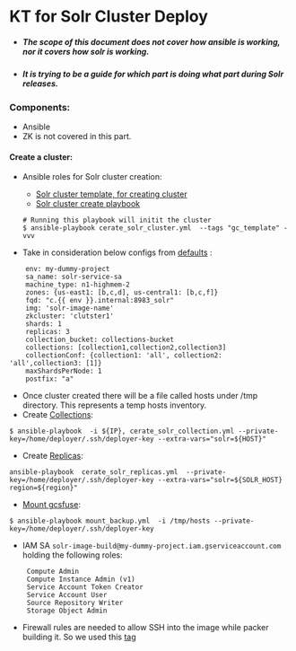 
# KT for Solr Cluster Deploy
* #####  The scope of this document does not cover how ansible is working, nor it covers how solr is working.
* #####  It is trying to be a guide for which part is doing what part during Solr releases.


### Components:

* Ansible
* ZK is not covered in this part.

#### Create a cluster:

* Ansible roles for Solr cluster creation:
     * [Solr cluster template, for creating cluster](solr/roles/solr_gc_template) 
     * [Solr cluster create playbook](solr/cerate_solr_cluster.yml)

     ```
     # Running this playbook will initit the cluster
     $ ansible-playbook cerate_solr_cluster.yml  --tags "gc_template" -vvv
     
     ```
     
 * Take in consideration below configs from [defaults](solr/roles/solr_gc_template/defaults/main.yml
) :
 ```
     env: my-dummy-project
     sa_name: solr-service-sa
     machine_type: n1-highmem-2
     zones: {us-east1: [b,c,d], us-central1: [b,c,f]}
     fqd: "c.{{ env }}.internal:8983_solr"
     img: 'solr-image-name'
     zkcluster: 'clutster1'
     shards: 1
     replicas: 3
     collection_bucket: collections-bucket
     collections: [collection1,collection2,collection3]
     collectionConf: {collection1: 'all', collection2: 'all',collection3: [1]}
     maxShardsPerNode: 1
     postfix: "a"
 ```
 
 * Once cluster created there will be a file called hosts under /tmp directory. This represents a temp hosts inventory.
 * Create [Collections](solr/cerate_solr_collection.yml):
 
 ```
 $ ansible-playbook  -i ${IP}, cerate_solr_collection.yml --private-key=/home/deployer/.ssh/deployer-key --extra-vars="solr=${HOST}"
 ````
 
* Create [Replicas](solr/cerate_solr_replicas.yml):

```
ansible-playbook  cerate_solr_replicas.yml  --private-key=/home/deployer/.ssh/deployer-key --extra-vars="solr=${SOLR_HOST} region=${region}"
```


* [Mount gcsfuse](solr/mount_backup.yml):
```
$ ansible-playbook mount_backup.yml  -i /tmp/hosts --private-key=/home/deployer/.ssh/deployer-key
```

* IAM SA `solr-image-build@my-dummy-project.iam.gserviceaccount.com` holding the following roles:
   ```
    Compute Admin
    Compute Instance Admin (v1)
    Service Account Token Creator
    Service Account User
    Source Repository Writer
    Storage Object Admin
  ```


* Firewall rules are needed  to allow SSH into the image while packer building it. 
  So we used this [tag](solr/img-pakcer.json#L23)

